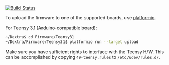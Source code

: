 [![Build Status](https://travis-ci.org/Alvipe/Dextra.svg?branch=master)](https://travis-ci.org/Alvipe/Dextra)

To upload the firmware to one of the supported boards, use [platformio](http://platformio.org/).

For Teensy 3.1 (Arduino-compatible board):
```bash
~/Dextra$ cd Firmware/Teensy31
~/Dextra/Firmware/Teensy31$ platformio run --target upload
```

Make sure you have sufficient rights to interface with the Teensy H/W. This can be accomplished by copying `49-teensy.rules` to `/etc/udev/rules.d/`.
